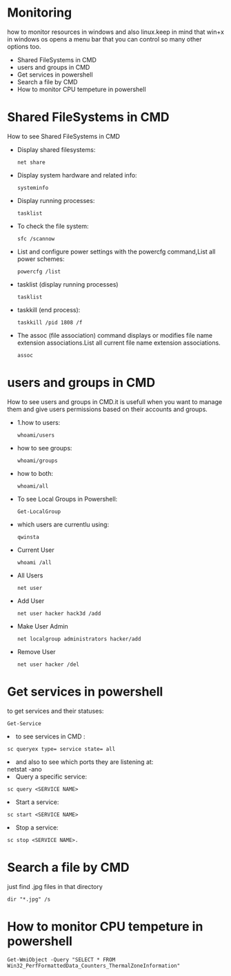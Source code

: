 # Monitoring
how to monitor resources in windows and also linux.keep in mind that win+x in windows os opens a menu bar that you can control so many other options too.



<ul>
<li>Shared FileSystems in CMD</li>
<li>users and groups in CMD</li>
<li>Get services in powershell</li>
<li>Search a file by CMD</li>
<li>How to monitor CPU tempeture in powershell</li>
</ul>

# Shared FileSystems in CMD
How to see Shared FileSystems in CMD
<ul>
<li>Display shared filesystems:

    net share    

</li>
<li>Display system hardware and related info:

    systeminfo   

</li>
<li>Display running processes:

    tasklist   

</li>
<li>To check the file system:

    sfc /scannow

</li>
<li>List and configure power settings with the powercfg command,List all power schemes:

    powercfg /list

</li>
<li>tasklist (display running processes)

    tasklist


</li>
<li>taskkill (end process):

    taskkill /pid 1808 /f

</li>
<li>The assoc (file association) command displays or modifies file name extension associations.List all current file name extension associations.

    assoc

</li>
</ul>


# users and groups in CMD
How to see users and groups in CMD.it is usefull when you want to manage them and give users permissions based on their accounts and groups.
<ul>
<li>1.how to users:

    whoami/users

</li>
<li>how to see groups:

    whoami/groups

</li>
<li>how to both:

    whoami/all

</li>
<li>
To see Local Groups in Powershell:

    Get-LocalGroup

</li>

<li>
which users are currentlu using:

    qwinsta

</li>
<li>
Current User

    whoami /all


</li>
<li>
All Users

    net user

<li>
Add User

    net user hacker hack3d /add

</li>
<li>
Make User Admin

    net localgroup administrators hacker/add

</li>
<li>Remove User

    net user hacker /del

</li>
</ul>

# Get services in powershell
to get services and their statuses:

    Get-Service

<li>to see services in CMD :</li>

    sc queryex type= service state= all

<li>and also to see which ports they are listening at:</li>
    netstat -ano


<li>Query a specific service:</li>

    sc query <SERVICE NAME>

<li>Start a service:</li>

    sc start <SERVICE NAME>

<li>Stop a service:</li>

    sc stop <SERVICE NAME>.


# Search a file by CMD
just find .jpg files in that directory

    dir "*.jpg" /s

# How to monitor CPU tempeture in powershell

    Get-WmiObject -Query "SELECT * FROM Win32_PerfFormattedData_Counters_ThermalZoneInformation"